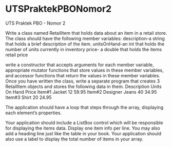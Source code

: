 # UTSPraktekPBONomor2
UTS Praktek PBO - Nomor 2

Write a class named RetailItem that holds data about an item in a retail store. The class should have the following member variables:
description-a string that holds a brief description of the item.
unitsOnHand-an int that holds the number of units currently in inventory
price- a double that holds the items retail price

write a constructor that accepts arguments for each member variable, appropriate mutator functions that store values in these member variables, and accessor functions that return the values in these member variables. Once you have written the class, write a separate program that creates 3 RetailItem objects and stores the following data in them.
                Description           Units On Hand                    Price
Item#1      Jacket                    12                               59.95
Item#2      Designer Jeans            40                               34.95
Item#3      Shirt                     20                               24.95                

The application should have a loop that steps through the array, displaying each element’s properties.

Your application should include a ListBox control which will be responsible for displaying the items data. Display one item info per line. You may also add a heading line just like the table in your book. Your application should also use a label to display the total number of items in your array.
